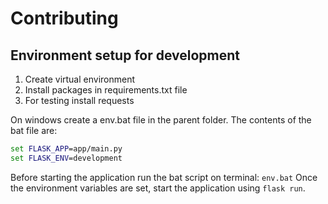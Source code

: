 # Contributing

## Environment setup for development

1. Create virtual environment
2. Install packages in requirements.txt file
3. For testing install requests

On windows create a env.bat file in the parent folder. The contents of the bat file are:

```bat
set FLASK_APP=app/main.py
set FLASK_ENV=development
```

Before starting the application run the bat script on terminal: `env.bat`
Once the environment variables are set, start the application using `flask run`.
